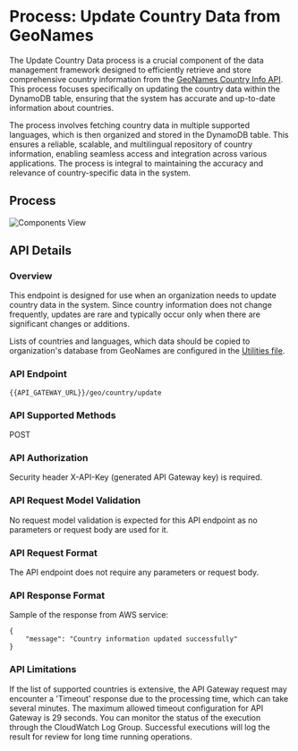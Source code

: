 # Process: Update Country Data from GeoNames

The Update Country Data process is a crucial component of the data management framework designed to efficiently retrieve and store comprehensive country information from the [GeoNames Country Info API](https://www.geonames.org/export/web-services.html#countryInfo). This process focuses specifically on updating the country data within the DynamoDB table, ensuring that the system has accurate and up-to-date information about countries.

The process involves fetching country data in multiple supported languages, which is then organized and stored in the DynamoDB table. This ensures a reliable, scalable, and multilingual repository of country information, enabling seamless access and integration across various applications. The process is integral to maintaining the accuracy and relevance of country-specific data in the system.

## Process

![Components View](#)

## API Details

### Overview
This endpoint is designed for use when an organization needs to update country data in the system. Since country information does not change frequently, updates are rare and typically occur only when there are significant changes or additions.

Lists of countries and languages, which data should be copied to organization's database from GeoNames are configured in the [Utilities file](https://github.com/daria-serkova/aws-cdk/blob/main/geolocation-services/geo-localizer-solution/helpers/utilities.ts).

### API Endpoint

```
{{API_GATEWAY_URL}}/geo/country/update
```

### API Supported Methods

POST

### API Authorization

Security header X-API-Key (generated API Gateway key) is required.

### API Request Model Validation

No request model validation is expected for this API endpoint as no parameters or request body are used for it.

### API Request Format

The API endpoint does not require any parameters or request body.

### API Response Format

Sample of the response from AWS service:
```
{
    "message": "Country information updated successfully"
}
```
### API Limitations

If the list of supported countries is extensive, the API Gateway request may encounter a 'Timeout' response due to the processing time, which can take several minutes. The maximum allowed timeout configuration for API Gateway is 29 seconds. You can monitor the status of the execution through the CloudWatch Log Group. Successful executions will log the result for review for long time running operations.